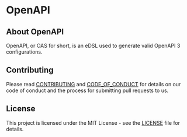 # OpenAPI

## About OpenAPI

OpenAPI, or OAS for short, is an eDSL used to generate valid OpenAPI 3 configurations.

## Contributing

Please read [CONTRIBUTING](CONTRIBUTING.md) and [CODE_OF_CONDUCT](CODE_OF_CONDUCT.md) for details on our code of conduct and the process for submitting pull requests to us.

## License

This project is licensed under the MIT License - see the [LICENSE](LICENSE.txt) file for details.

